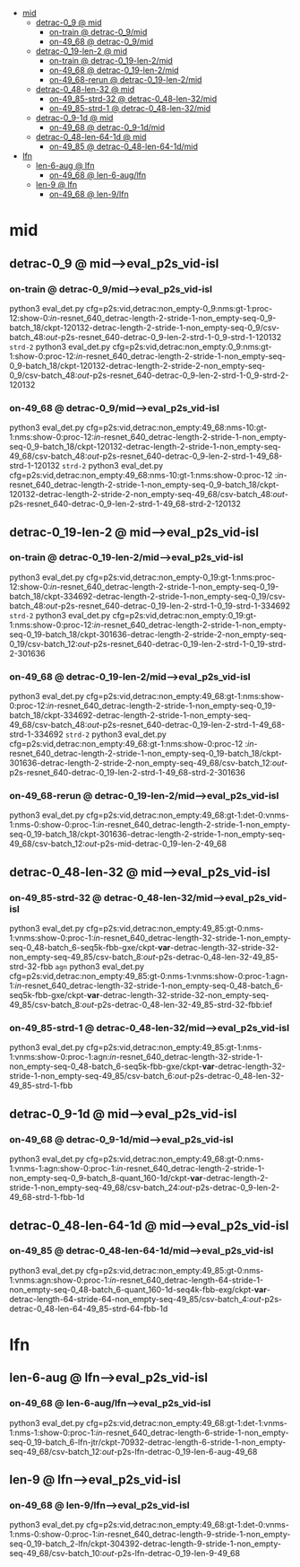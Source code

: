 <!-- MarkdownTOC -->

- [mid](#mid_)
    - [detrac-0_9       @ mid](#detrac_0_9___mi_d_)
        - [on-train       @ detrac-0_9/mid](#on_train___detrac_0_9_mid_)
        - [on-49_68       @ detrac-0_9/mid](#on_49_68___detrac_0_9_mid_)
    - [detrac-0_19-len-2       @ mid](#detrac_0_19_len_2___mi_d_)
        - [on-train       @ detrac-0_19-len-2/mid](#on_train___detrac_0_19_len_2_mi_d_)
        - [on-49_68       @ detrac-0_19-len-2/mid](#on_49_68___detrac_0_19_len_2_mi_d_)
        - [on-49_68-rerun       @ detrac-0_19-len-2/mid](#on_49_68_rerun___detrac_0_19_len_2_mi_d_)
    - [detrac-0_48-len-32       @ mid](#detrac_0_48_len_32___mi_d_)
        - [on-49_85-strd-32       @ detrac-0_48-len-32/mid](#on_49_85_strd_32___detrac_0_48_len_32_mid_)
        - [on-49_85-strd-1       @ detrac-0_48-len-32/mid](#on_49_85_strd_1___detrac_0_48_len_32_mid_)
    - [detrac-0_9-1d       @ mid](#detrac_0_9_1d___mi_d_)
        - [on-49_68       @ detrac-0_9-1d/mid](#on_49_68___detrac_0_9_1d_mi_d_)
    - [detrac-0_48-len-64-1d       @ mid](#detrac_0_48_len_64_1d___mi_d_)
        - [on-49_85       @ detrac-0_48-len-64-1d/mid](#on_49_85___detrac_0_48_len_64_1d_mi_d_)
- [lfn](#lfn_)
    - [len-6-aug       @ lfn](#len_6_aug___lf_n_)
        - [on-49_68       @ len-6-aug/lfn](#on_49_68___len_6_aug_lf_n_)
    - [len-9       @ lfn](#len_9___lf_n_)
        - [on-49_68       @ len-9/lfn](#on_49_68___len_9_lf_n_)

<!-- /MarkdownTOC -->

<a id="mid_"></a>
# mid
<a id="detrac_0_9___mi_d_"></a>
## detrac-0_9       @ mid-->eval_p2s_vid-isl
<a id="on_train___detrac_0_9_mid_"></a>
### on-train       @ detrac-0_9/mid-->eval_p2s_vid-isl
python3 eval_det.py cfg=p2s:vid,detrac:non_empty-0_9:nms:gt-1:proc-12:show-0:_in_-resnet_640_detrac-length-2-stride-1-non_empty-seq-0_9-batch_18/ckpt-120132-detrac-length-2-stride-1-non_empty-seq-0_9/csv-batch_48:_out_-p2s-resnet_640-detrac-0_9-len-2-strd-1-0_9-strd-1-120132
`strd-2` 
python3 eval_det.py cfg=p2s:vid,detrac:non_empty:0_9:nms:gt-1:show-0:proc-12:_in_-resnet_640_detrac-length-2-stride-1-non_empty-seq-0_9-batch_18/ckpt-120132-detrac-length-2-stride-2-non_empty-seq-0_9/csv-batch_48:_out_-p2s-resnet_640-detrac-0_9-len-2-strd-1-0_9-strd-2-120132
<a id="on_49_68___detrac_0_9_mid_"></a>
### on-49_68       @ detrac-0_9/mid-->eval_p2s_vid-isl
python3 eval_det.py cfg=p2s:vid,detrac:non_empty:49_68:nms-10:gt-1:nms:show-0:proc-12:_in_-resnet_640_detrac-length-2-stride-1-non_empty-seq-0_9-batch_18/ckpt-120132-detrac-length-2-stride-1-non_empty-seq-49_68/csv-batch_48:_out_-p2s-resnet_640-detrac-0_9-len-2-strd-1-49_68-strd-1-120132
 `strd-2` 
python3 eval_det.py cfg=p2s:vid,detrac:non_empty:49_68:nms-10:gt-1:nms:show-0:proc-12 :_in_-resnet_640_detrac-length-2-stride-1-non_empty-seq-0_9-batch_18/ckpt-120132-detrac-length-2-stride-2-non_empty-seq-49_68/csv-batch_48:_out_-p2s-resnet_640-detrac-0_9-len-2-strd-1-49_68-strd-2-120132


<a id="detrac_0_19_len_2___mi_d_"></a>
## detrac-0_19-len-2       @ mid-->eval_p2s_vid-isl
<a id="on_train___detrac_0_19_len_2_mi_d_"></a>
### on-train       @ detrac-0_19-len-2/mid-->eval_p2s_vid-isl
python3 eval_det.py cfg=p2s:vid,detrac:non_empty-0_19:gt-1:nms:proc-12:show-0:_in_-resnet_640_detrac-length-2-stride-1-non_empty-seq-0_19-batch_18/ckpt-334692-detrac-length-2-stride-1-non_empty-seq-0_19/csv-batch_48:_out_-p2s-resnet_640-detrac-0_19-len-2-strd-1-0_19-strd-1-334692
`strd-2` 
python3 eval_det.py cfg=p2s:vid,detrac:non_empty:0_19:gt-1:nms:show-0:proc-12:_in_-resnet_640_detrac-length-2-stride-1-non_empty-seq-0_19-batch_18/ckpt-301636-detrac-length-2-stride-2-non_empty-seq-0_19/csv-batch_12:_out_-p2s-resnet_640-detrac-0_19-len-2-strd-1-0_19-strd-2-301636
<a id="on_49_68___detrac_0_19_len_2_mi_d_"></a>
### on-49_68       @ detrac-0_19-len-2/mid-->eval_p2s_vid-isl
python3 eval_det.py cfg=p2s:vid,detrac:non_empty:49_68:gt-1:nms:show-0:proc-12:_in_-resnet_640_detrac-length-2-stride-1-non_empty-seq-0_19-batch_18/ckpt-334692-detrac-length-2-stride-1-non_empty-seq-49_68/csv-batch_48:_out_-p2s-resnet_640-detrac-0_19-len-2-strd-1-49_68-strd-1-334692
`strd-2` 
python3 eval_det.py cfg=p2s:vid,detrac:non_empty:49_68:gt-1:nms:show-0:proc-12 :_in_-resnet_640_detrac-length-2-stride-1-non_empty-seq-0_19-batch_18/ckpt-301636-detrac-length-2-stride-2-non_empty-seq-49_68/csv-batch_12:_out_-p2s-resnet_640-detrac-0_19-len-2-strd-1-49_68-strd-2-301636
<a id="on_49_68_rerun___detrac_0_19_len_2_mi_d_"></a>
### on-49_68-rerun       @ detrac-0_19-len-2/mid-->eval_p2s_vid-isl
python3 eval_det.py cfg=p2s:vid,detrac:non_empty:49_68:gt-1:det-0:vnms-1:nms-0:show-0:proc-1:_in_-resnet_640_detrac-length-2-stride-1-non_empty-seq-0_19-batch_18/ckpt-301636-detrac-length-2-stride-1-non_empty-seq-49_68/csv-batch_12:_out_-p2s-mid-detrac-0_19-len-2-49_68

<a id="detrac_0_48_len_32___mi_d_"></a>
## detrac-0_48-len-32       @ mid-->eval_p2s_vid-isl
<a id="on_49_85_strd_32___detrac_0_48_len_32_mid_"></a>
### on-49_85-strd-32       @ detrac-0_48-len-32/mid-->eval_p2s_vid-isl
python3 eval_det.py cfg=p2s:vid,detrac:non_empty:49_85:gt-0:nms-1:vnms:show-0:proc-1:_in_-resnet_640_detrac-length-32-stride-1-non_empty-seq-0_48-batch_6-seq5k-fbb-gxe/ckpt-__var__-detrac-length-32-stride-32-non_empty-seq-49_85/csv-batch_8:_out_-p2s-detrac-0_48-len-32-49_85-strd-32-fbb
`agn`
python3 eval_det.py cfg=p2s:vid,detrac:non_empty:49_85:gt-0:nms-1:vnms:show-0:proc-1:agn-1:_in_-resnet_640_detrac-length-32-stride-1-non_empty-seq-0_48-batch_6-seq5k-fbb-gxe/ckpt-__var__-detrac-length-32-stride-32-non_empty-seq-49_85/csv-batch_8:_out_-p2s-detrac-0_48-len-32-49_85-strd-32-fbb:ief
<a id="on_49_85_strd_1___detrac_0_48_len_32_mid_"></a>
### on-49_85-strd-1       @ detrac-0_48-len-32/mid-->eval_p2s_vid-isl
python3 eval_det.py cfg=p2s:vid,detrac:non_empty:49_85:gt-1:nms-1:vnms:show-0:proc-1:agn:_in_-resnet_640_detrac-length-32-stride-1-non_empty-seq-0_48-batch_6-seq5k-fbb-gxe/ckpt-__var__-detrac-length-32-stride-1-non_empty-seq-49_85/csv-batch_6:_out_-p2s-detrac-0_48-len-32-49_85-strd-1-fbb

<a id="detrac_0_9_1d___mi_d_"></a>
## detrac-0_9-1d       @ mid-->eval_p2s_vid-isl
<a id="on_49_68___detrac_0_9_1d_mi_d_"></a>
### on-49_68       @ detrac-0_9-1d/mid-->eval_p2s_vid-isl
python3 eval_det.py cfg=p2s:vid,detrac:non_empty:49_68:gt-0:nms-1:vnms-1:agn:show-0:proc-1:_in_-resnet_640_detrac-length-2-stride-1-non_empty-seq-0_9-batch_8-quant_160-1d/ckpt-__var__-detrac-length-2-stride-1-non_empty-seq-49_68/csv-batch_24:_out_-p2s-detrac-0_9-len-2-49_68-strd-1-fbb-1d

<a id="detrac_0_48_len_64_1d___mi_d_"></a>
## detrac-0_48-len-64-1d       @ mid-->eval_p2s_vid-isl
<a id="on_49_85___detrac_0_48_len_64_1d_mi_d_"></a>
### on-49_85       @ detrac-0_48-len-64-1d/mid-->eval_p2s_vid-isl
python3 eval_det.py cfg=p2s:vid,detrac:non_empty:49_85:gt-0:nms-1:vnms:agn:show-0:proc-1:_in_-resnet_640_detrac-length-64-stride-1-non_empty-seq-0_48-batch_6-quant_160-1d-seq4k-fbb-exg/ckpt-__var__-detrac-length-64-stride-64-non_empty-seq-49_85/csv-batch_4:_out_-p2s-detrac-0_48-len-64-49_85-strd-64-fbb-1d

<a id="lfn_"></a>
# lfn 

<a id="len_6_aug___lf_n_"></a>
## len-6-aug       @ lfn-->eval_p2s_vid-isl
<a id="on_49_68___len_6_aug_lf_n_"></a>
### on-49_68       @ len-6-aug/lfn-->eval_p2s_vid-isl
python3 eval_det.py cfg=p2s:vid,detrac:non_empty:49_68:gt-1:det-1:vnms-1:nms-1:show-0:proc-1:_in_-resnet_640_detrac-length-6-stride-1-non_empty-seq-0_19-batch_6-lfn-jtr/ckpt-70932-detrac-length-6-stride-1-non_empty-seq-49_68/csv-batch_12:_out_-p2s-lfn-detrac-0_19-len-6-aug-49_68

<a id="len_9___lf_n_"></a>
## len-9       @ lfn-->eval_p2s_vid-isl
<a id="on_49_68___len_9_lf_n_"></a>
### on-49_68       @ len-9/lfn-->eval_p2s_vid-isl
python3 eval_det.py cfg=p2s:vid,detrac:non_empty:49_68:gt-1:det-0:vnms-1:nms-0:show-0:proc-1:_in_-resnet_640_detrac-length-9-stride-1-non_empty-seq-0_19-batch_2-lfn/ckpt-304392-detrac-length-9-stride-1-non_empty-seq-49_68/csv-batch_10:_out_-p2s-lfn-detrac-0_19-len-9-49_68




